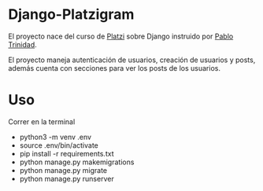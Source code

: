 # Django-Platzigram 
El proyecto nace del curso de [Platzi](http://platzi.com "Platzi") sobre Django instruido por [Pablo Trinidad](https://github.com/pablotrinidad).

El proyecto maneja autenticación de usuarios, creación de usuarios y posts, además cuenta con secciones para ver los posts de los usuarios. 

# Uso
Correr en la terminal 

- python3 -m venv .env
- source .env/bin/activate
- pip install -r requirements.txt
- python manage.py makemigrations
- python manage.py migrate
- python manage.py runserver
